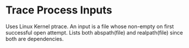 # Trace Process Inputs
Uses Linux Kernel ptrace.
An input is a file whose non-empty on first successful open attempt.
Lists both abspath(file) and realpath(file) since both are dependencies.
